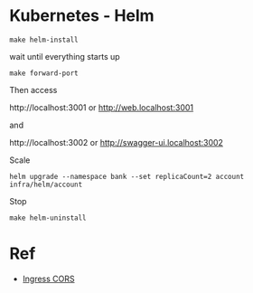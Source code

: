 # Kubernetes - Helm

```
make helm-install
```

wait until everything starts up

```
make forward-port
```

Then access

http://localhost:3001 or http://web.localhost:3001

and 

http://localhost:3002 or http://swagger-ui.localhost:3002


Scale

```
helm upgrade --namespace bank --set replicaCount=2 account infra/helm/account
```

Stop

```
make helm-uninstall
```

# Ref

* [Ingress CORS](https://torchbox.github.io/k8s-ts-ingress/cors/)